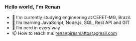 ### Hello world, I'm Renan


- 🔭 I'm currently studying engineering at CEFET-MG, Brazil.
- 🌱 I’m learning JavaScript, Node.js, SQL, Rest API and GIT
- 🤔 I’m nerd in every way
- 📫 How to reach me: renanpiresmattos@gmail.com

